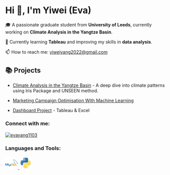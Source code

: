 # Hi 👋, I'm Yiwei (Eva)

🎓 A passionate graduate student from **University of Leeds**, currently working on **Climate Analysis in the Yangtze Basin**.

🌱 Currently learning **Tableau** and improving my skills in **data analysis**.

📫 How to reach me: [yiweiyang2022@gmail.com](mailto:yiweiyang2022@gmail.com)

## 📚 Projects
- [Climate Analysis in the Yangtze Basin](https://github.com/YiweiYang1103/Marketing-Campaign-Optimisation-Using-Machine-Learning) - A deep dive into climate patterns using Iris Package and UNSEEN method.
  
- [Marketing Campaign Optimisation With Machine Learning](https://github.com/YiweiYang1103/Marketing-Campaign-Optimisation-Using-Machine-Learning)
  
- [Dashboard Project](https://github.com/YiweiYang1103/Dashboard) - Tableau & Excel


<h3 align="left">Connect with me:</h3>
<p align="left">
<a href="https://linkedin.com/in/evayang1103" target="blank"><img align="center" src="https://raw.githubusercontent.com/rahuldkjain/github-profile-readme-generator/master/src/images/icons/Social/linked-in-alt.svg" alt="evayang1103" height="30" width="40" /></a>
</p>

<h3 align="left">Languages and Tools:</h3>
<p align="left"> <a href="https://www.mysql.com/" target="_blank" rel="noreferrer"> <img src="https://raw.githubusercontent.com/devicons/devicon/master/icons/mysql/mysql-original-wordmark.svg" alt="mysql" width="40" height="40"/> </a> <a href="https://www.python.org" target="_blank" rel="noreferrer"> <img src="https://raw.githubusercontent.com/devicons/devicon/master/icons/python/python-original.svg" alt="python" width="40" height="40"/> </a> </p>
